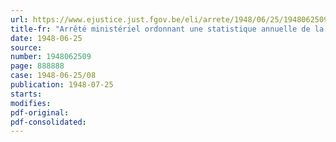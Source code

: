 ```yaml
---
url: https://www.ejustice.just.fgov.be/eli/arrete/1948/06/25/1948062509/justel
title-fr: "Arrêté ministériel ordonnant une statistique annuelle de la production dans les industries du vêtement et de la confection"
date: 1948-06-25
source:
number: 1948062509
page: 888888
case: 1948-06-25/08
publication: 1948-07-25
starts:
modifies:
pdf-original:
pdf-consolidated:
---
```


